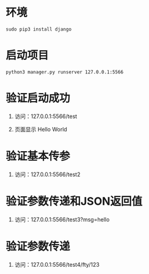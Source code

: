# 环境

```
sudo pip3 install django
```

# 启动项目 

```
python3 manager.py runserver 127.0.0.1:5566
```

# 验证启动成功 

1. 访问：127.0.0.1:5566/test 

2. 页面显示 Hello World 

# 验证基本传参 

1. 访问：127.0.0.1:5566/test2 

# 验证参数传递和JSON返回值 

1. 访问：127.0.0.1:5566/test3?msg=hello


# 验证参数传递

1. 访问：127.0.0.1:5566/test4/fty/123 

